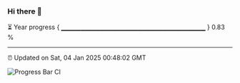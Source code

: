 ### Hi there 👋

⏳ Year progress { ▁▁▁▁▁▁▁▁▁▁▁▁▁▁▁▁▁▁▁▁▁▁▁▁▁▁▁▁▁▁ } 0.83 %

---

⏰ Updated on Sat, 04 Jan 2025 00:48:02 GMT

![Progress Bar CI](https://github.com/Shyam-Makwana/GitHub-Actions-Demo/workflows/Progress%20Bar%20CI/badge.svg)
